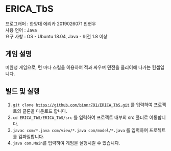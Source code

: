 # ERICA_TbS
프로그래머 : 한양대 에리카 2019026071 빈현우</br>
사용 언어 : Java</br>
요구 사항 : OS - Ubuntu 18.04, Java - 버전 1.8 이상</br>

게임 설명
-------
미완성 게임으로, 턴 마다 스킬을 이용하여 적과 싸우며 던전을 클리어해 나가는 컨셉입니다.</br>

빌드 및 실행
----------
1. <code>git clone https://github.com/binnr791/ERICA_TbS.git</code> 를 입력하여 프로젝트의 클론을 다운로드 합니다.</br>
2. <code>cd ERICA_TbS/ERICA_TbS/src</code> 를 입력하여 프로젝트 내부의 src 폴더로 이동합니다.</br>
3. <code>javac com/\*.java com/view/\*.java com/model/*.java</code> 를 입력하여 프로젝트를 컴파일합니다.</br>
4. <code>java com.Main</code>를 입력하여 게임을 실행시킬 수 있습니다.</br>
